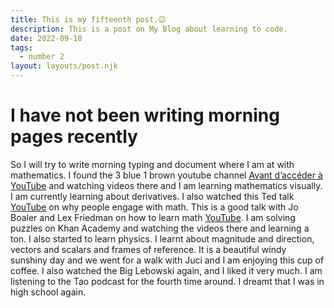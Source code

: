 ```yaml
---
title: This is my fifteenth post.😉
description: This is a post on My Blog about learning to code.
date: 2022-09-18
tags:
  - number 2
layout: layouts/post.njk
---
```


# I have not been writing morning pages recently
So I will try to write morning typing and document where I am at with mathematics. I found the 3 blue 1 brown youtube channel [Avant d’accéder à YouTube](https://www.youtube.com/c/3blue1brown) and watching videos there and I am learning mathematics visually. I am currently learning about derivatives. I also watched this Ted talk [YouTube](https://www.youtube.com/watch?v=s_L-fp8gDzY) on why people engage with math. This is a good talk with Jo Boaler and Lex Friedman on how to learn math [YouTube](https://www.youtube.com/watch?v=KZnGSVwIpeU&pp=ugMICgJmchABGAE%3D).  I am solving puzzles on Khan Academy and watching the videos there and learning a ton. I also started to learn physics. I learnt about magnitude and direction, vectors and scalars and frames of reference. It is a beautiful windy sunshiny day and we went for a walk with Juci and I am enjoying this cup of coffee. I also watched the Big Lebowski again, and I liked it very much. I am listening to the Tao podcast for the fourth time around. I dreamt that I was in high school again.